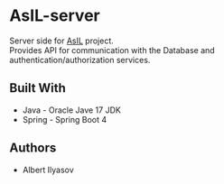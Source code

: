 # AsIL-server

Server side for <a href="https://github.com/Albetx/Asil">AsIL</a> project.<br>
Provides API for communication with the Database and authentication/authorization services.

## Built With

* Java - Oracle Jave 17 JDK
* Spring - Spring Boot 4

## Authors

* Albert Ilyasov
